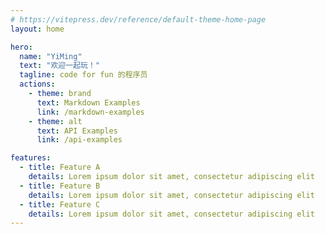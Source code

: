 ```yaml
---
# https://vitepress.dev/reference/default-theme-home-page
layout: home

hero:
  name: "YiMing"
  text: "欢迎一起玩！"
  tagline: code for fun 的程序员
  actions:
    - theme: brand
      text: Markdown Examples
      link: /markdown-examples
    - theme: alt
      text: API Examples
      link: /api-examples

features:
  - title: Feature A
    details: Lorem ipsum dolor sit amet, consectetur adipiscing elit
  - title: Feature B
    details: Lorem ipsum dolor sit amet, consectetur adipiscing elit
  - title: Feature C
    details: Lorem ipsum dolor sit amet, consectetur adipiscing elit
---
```


